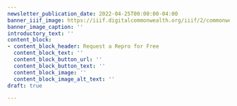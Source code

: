 ```yaml
---
newsletter_publication_date: 2022-04-25T00:00:00-04:00
banner_iiif_image: https://iiif.digitalcommonwealth.org/iiif/2/commonwealth:7h14cw32g/916,209,5448,2303/full/0/default.jpg
banner_image_caption: ''
introductory_text: ''
content_block:
- content_block_header: Request a Repro for Free
  content_block_text: ''
  content_block_button_url: ''
  content_block_button_text: ''
  content_block_image: ''
  content_block_image_alt_text: ''
draft: true

---
```

